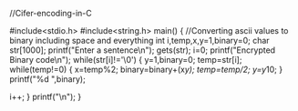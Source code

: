//Cifer-encoding-in-C

#include<stdio.h>
#include<string.h>
main()
{
//Converting ascii values to binary including space and everything
int i,temp,x,y=1,binary=0;
 char str[1000];
 printf("Enter a sentence\n");
 gets(str);
 i=0;
 printf("Encrypted Binary code\n");
  while(str[i]!='\0')
  {
      y=1,binary=0;
      temp=str[i];
      while(temp!=0)
       {
         x=temp%2;
         binary=binary+(x*y);
         temp=temp/2;
         y=y*10;
        }
        printf("%d ",binary);

   i++;
  }
  printf("\n");
}
